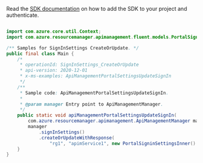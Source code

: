 Read the [SDK documentation](https://github.com/Azure/azure-sdk-for-java/blob/azure-resourcemanager-apimanagement_1.0.0-beta.2/sdk/apimanagement/azure-resourcemanager-apimanagement/README.md) on how to add the SDK to your project and authenticate.

```java

import com.azure.core.util.Context;
import com.azure.resourcemanager.apimanagement.fluent.models.PortalSigninSettingsInner;

/** Samples for SignInSettings CreateOrUpdate. */
public final class Main {
    /*
     * operationId: SignInSettings_CreateOrUpdate
     * api-version: 2020-12-01
     * x-ms-examples: ApiManagementPortalSettingsUpdateSignIn
     */
    /**
     * Sample code: ApiManagementPortalSettingsUpdateSignIn.
     *
     * @param manager Entry point to ApiManagementManager.
     */
    public static void apiManagementPortalSettingsUpdateSignIn(
        com.azure.resourcemanager.apimanagement.ApiManagementManager manager) {
        manager
            .signInSettings()
            .createOrUpdateWithResponse(
                "rg1", "apimService1", new PortalSigninSettingsInner().withEnabled(true), "*", Context.NONE);
    }
}
```
